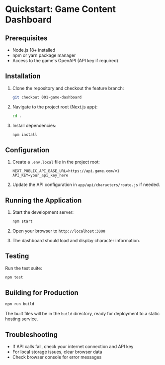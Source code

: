 # Quickstart: Game Content Dashboard

## Prerequisites

- Node.js 18+ installed
- npm or yarn package manager
- Access to the game's OpenAPI (API key if required)

## Installation

1. Clone the repository and checkout the feature branch:
   ```bash
   git checkout 001-game-dashboard
   ```

2. Navigate to the project root (Next.js app):
   ```bash
   cd .
   ```

3. Install dependencies:
   ```bash
   npm install
   ```

## Configuration

1. Create a `.env.local` file in the project root:
   ```
   NEXT_PUBLIC_API_BASE_URL=https://api.game.com/v1
   API_KEY=your_api_key_here
   ```

2. Update the API configuration in `app/api/characters/route.js` if needed.

## Running the Application

1. Start the development server:
   ```bash
   npm start
   ```

2. Open your browser to `http://localhost:3000`

3. The dashboard should load and display character information.

## Testing

Run the test suite:
```bash
npm test
```

## Building for Production

```bash
npm run build
```

The built files will be in the `build` directory, ready for deployment to a static hosting service.

## Troubleshooting

- If API calls fail, check your internet connection and API key
- For local storage issues, clear browser data
- Check browser console for error messages